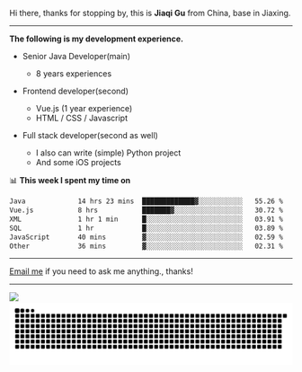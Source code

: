Hi there, thanks for stopping by, this is **Jiaqi Gu** from China, base in Jiaxing.

---

**The following is my development experience.**

- Senior Java Developer(main)
  - 8 years experiences

- Frontend developer(second)
  - Vue.js (1 year experience)
  - HTML / CSS / Javascript
  
- Full stack developer(second as well)
  - I also can write (simple) Python project
  - And some iOS projects

📊 **This week I spent my time on**
<!--START_SECTION:waka-->

```text
Java             14 hrs 23 mins  █████████████▓░░░░░░░░░░░   55.26 %
Vue.js           8 hrs           ███████▓░░░░░░░░░░░░░░░░░   30.72 %
XML              1 hr 1 min      █░░░░░░░░░░░░░░░░░░░░░░░░   03.91 %
SQL              1 hr            █░░░░░░░░░░░░░░░░░░░░░░░░   03.89 %
JavaScript       40 mins         ▓░░░░░░░░░░░░░░░░░░░░░░░░   02.59 %
Other            36 mins         ▓░░░░░░░░░░░░░░░░░░░░░░░░   02.31 %
```

<!--END_SECTION:waka-->

---

[Email me](mailto:htk2klwgr@mozmail.com?subject=Hiring_from_GitHub) if you need to ask me anything., thanks!

---

![]( https://visitor-badge.glitch.me/badge?page_id=githubgujiaqi)
![]( https://github.com/droid-Q/droid-Q/raw/output/github-contribution-grid-snake.svg#gh-dark-mode-only)
